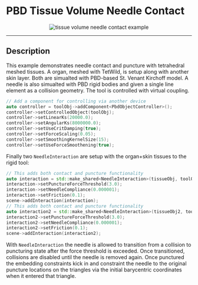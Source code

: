 # PBD Tissue Volume Needle Contact

<p align="center">
  <img src="../media/needles.png" alt="tissue volume needle contact example"/>
</p>

---

## Description

This example demonstrates needle contact and puncture with tetrahedral meshed tissues. A organ, meshed with TetWild, is setup along with another skin layer. Both are simualted with PBD-based St. Venant Kirchoff model. A needle is also simualted with PBD rigid bodies and given a single line element as a collision geometry. 
The tool is controlled with virtual coupling.

```cpp
// Add a component for controlling via another device
auto controller = toolObj->addComponent<PbdObjectController>();
controller->setControlledObject(toolObj);
controller->setLinearKs(20000.0);
controller->setAngularKs(8000000.0);
controller->setUseCritDamping(true);
controller->setForceScaling(0.05);
controller->setSmoothingKernelSize(15);
controller->setUseForceSmoothening(true);
```

Finally two `NeedleInteraction` are setup with the organ+skin tissues to the rigid tool:

```cpp
// This adds both contact and puncture functionality
auto interaction = std::make_shared<NeedleInteraction>(tissueObj, toolObj);
interaction->setPunctureForceThreshold(3.0);
interaction->setNeedleCompliance(0.000001);
interaction->setFriction(0.1);
scene->addInteraction(interaction);
// This adds both contact and puncture functionality
auto interaction2 = std::make_shared<NeedleInteraction>(tissueObj2, toolObj);
interaction2->setPunctureForceThreshold(3.0);
interaction2->setNeedleCompliance(0.000001);
interaction2->setFriction(0.1);
scene->addInteraction(interaction2);
```

With `NeedleInteraction` the needle is allowed to transition from a collision to puncturing state after the force threshold is exceeded. Once transitioned, collisions are disabled until the needle is removed again. Once punctured the embedding constraints kick in and constraint the needle to the original puncture locations on the triangles via the initial barycentric coordinates when it entered that triangle.

[cpp_insert]: <PBDTissueVolumeNeedleContactExample.cpp>